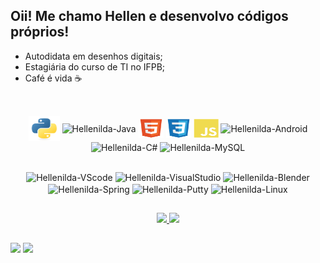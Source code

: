 ## Oii! Me chamo Hellen e desenvolvo códigos próprios!
- Autodidata em desenhos digitais;
- Estagiária do curso de TI no IFPB;
- Café é vida ☕️

##

<div align="center" id="linguagens"><br>
  <img align="center" alt="Hellenilda-Python" height="40" width="50" src="https://raw.githubusercontent.com/devicons/devicon/master/icons/python/python-original.svg">
  <img align="center" alt="Hellenilda-Java" height="40" width="50" src="https://cdn.jsdelivr.net/gh/devicons/devicon/icons/java/java-original.svg" />
  <img align="center" alt="Hellenilda-HTML" height="30" width="40" src="https://raw.githubusercontent.com/devicons/devicon/master/icons/html5/html5-original.svg">
  <img align="center" alt="Hellenilda-CSS" height="30" width="40" src="https://raw.githubusercontent.com/devicons/devicon/master/icons/css3/css3-original.svg">
  <img align="center" alt="Hellenilda-Js" height="30" width="40" src="https://raw.githubusercontent.com/devicons/devicon/master/icons/javascript/javascript-plain.svg">
  <img align="center" alt="Hellenilda-Android" height="40" width="50" src="https://cdn.jsdelivr.net/gh/devicons/devicon/icons/androidstudio/androidstudio-original.svg" />
  <img align="center" alt="Hellenilda-C#" height="40" width="40" src="https://cdn.jsdelivr.net/gh/devicons/devicon/icons/csharp/csharp-original.svg" />
  <img align="center" alt="Hellenilda-MySQL" height="50" width="60" src="https://simpleicons.org/icons/mysql.svg" />
</div>

##

<div align="center" id"outros">
  <img align="center" alt="Hellenilda-VScode" height="40" width="50" src="https://cdn.jsdelivr.net/gh/devicons/devicon/icons/vscode/vscode-original.svg" />
  <img align="center" alt="Hellenilda-VisualStudio" height="40" width="50" src="https://cdn.jsdelivr.net/gh/devicons/devicon/icons/visualstudio/visualstudio-plain.svg" />
  <img  align="center" alt="Hellenilda-Blender" height="40" width="50" src="https://cdn.jsdelivr.net/gh/devicons/devicon/icons/blender/blender-original.svg" />
  <img align="center" alt="Hellenilda-Spring" height="40" width="50" src="https://cdn.jsdelivr.net/gh/devicons/devicon/icons/spring/spring-original.svg" />
  <img align="center" alt="Hellenilda-Putty" height="40" width="50" src="https://cdn.jsdelivr.net/gh/devicons/devicon/icons/putty/putty-plain.svg" />
  <img align="center" alt="Hellenilda-Linux" height="40" width="50" src="https://cdn.jsdelivr.net/gh/devicons/devicon/icons/linux/linux-plain.svg" />
</div>

##

<div align="center" id="informacoes-perfil">
  <a href="https://github.com/Hellenilda">
    <img src="https://github-readme-stats-sigma-five.vercel.app/api?username=hellenilda&show_icons=true&theme=dracula&include_all_commits=true&count_private=true"/>
    <img src="https://github-readme-stats-sigma-five.vercel.app/api/top-langs/?username=hellenilda&theme=dracula&line_height=40"/>
  </a>
</div>

##

<div id="redesSociais"> 
  <a href="https://www.instagram.com/hellen_limaarau/" target="_blank"><img src="https://img.shields.io/badge/-Instagram-%23E4405F?style=for-the-badge&logo=instagram&logoColor=white" target="_blank"></a>
  <a href="https://www.linkedin.com/in/hellen-lima-7098b8263/" target="_blank"><img src="https://img.shields.io/badge/-LinkedIn-%230077B5?style=for-the-badge&logo=linkedin&logoColor=white" target="_blank"></a>
  
</div>
